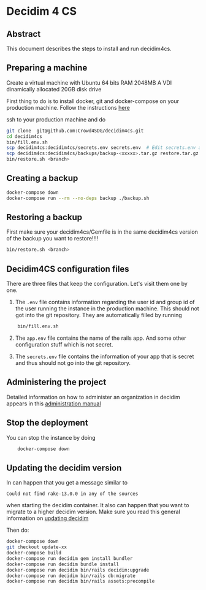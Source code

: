 # 
# Decidim 4 CS 

## Abstract

This document describes the steps to install and run decidim4cs.

## Preparing a machine 

Create a virtual machine with Ubuntu 64 bits RAM 2048MB A VDI dinamically allocated 20GB disk drive 

First thing to do is to install docker, git and docker-compose on your production machine. Follow the instructions [here](https://docs.docker.com/compose/install/)

ssh to your production machine and do 
```bash
git clone  git@github.com:Crowd4SDG/decidim4cs.git
cd decidim4cs
bin/fill.env.sh
scp decidim4cs:decidim4cs/secrets.env secrets.env  # Edit secrets.env and set RAILS_ENV to development if needed
scp decidim4cs:decidim4cs/backups/backup-<xxxxx>.tar.gz restore.tar.gz
bin/restore.sh <branch>
```
## Creating a backup 

```bash
docker-compose down
docker-compose run --rm --no-deps backup ./backup.sh
```

## Restoring a backup

First make sure your decidim4cs/Gemfile is in the same decidim4cs version of the backup you want to restore!!!!

```bash
bin/restore.sh <branch>
```

## Decidim4CS configuration files 

There are three files that keep the configuration. Let's visit them one by one. 

1. The `.env` file contains information regarding the user id and group id of the user running the instance in the production machine. This should not got into the git repository. They are automatically filled by running 
```bash
	bin/fill.env.sh
```
2. The `app.env` file contains the name of the rails app. And some other configuration stuff which is not secret. 

3. The `secrets.env` file contains the information of your app that is secret and thus should not go into the git repository. 


## Administering the project

Detailed information on how to administer an organization in decidim appears in this [administration manual](
https://decidim.org/pdf/Decidim_AdminManual_EN_0.10.pdf) 

## Stop the deployment

You can stop the instance by doing
```bash
	docker-compose down
```

## Updating the decidim version 

In can happen that you get a message similar to

```Could not find rake-13.0.0 in any of the sources```

when starting the decidim container. 
It also can happen that you want to migrate to a higher decidim version. 
Make sure you read this general information on [updating decidim](https://docs.decidim.org/en/install/update/)

Then do:

``` bash
docker-compose down
git checkout update-xx
docker-compose build
docker-compose run decidim gem install bundler
docker-compose run decidim bundle install
docker-compose run decidim bin/rails decidim:upgrade
docker-compose run decidim bin/rails db:migrate
docker-compose run decidim bin/rails assets:precompile
``` 

